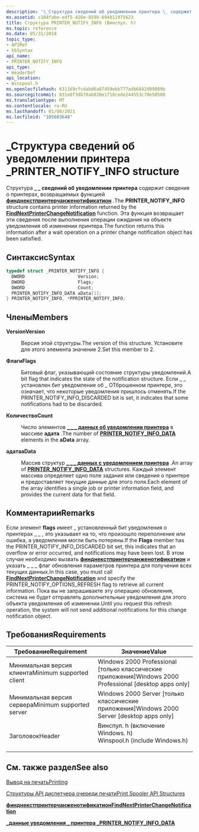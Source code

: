 ```yaml
---
description: '\_Структура сведений об уведомлении принтера \_ содержит сведения о принтерах, возвращаемых функцией финднекстпринтерчанженотификатион. Эта функция возвращает эти сведения после выполнения операции ожидания на объекте уведомления об изменении принтера.'
ms.assetid: c104fabe-edf5-426e-859b-694811975623
title: Структура PRINTER_NOTIFY_INFO (Винспул. h)
ms.topic: reference
ms.date: 05/31/2018
topic_type:
- APIRef
- kbSyntax
api_name:
- PRINTER_NOTIFY_INFO
api_type:
- HeaderDef
api_location:
- Winspool.h
ms.openlocfilehash: 631169cfcdabd6a87459ebb777adb6842d09089b
ms.sourcegitcommit: 831e8f3db78ab820e1710cede244553c70e50500
ms.translationtype: MT
ms.contentlocale: ru-RU
ms.lasthandoff: 01/08/2021
ms.locfileid: "105683648"
---
```

# <a name="printer_notify_info-structure"></a><span data-ttu-id="7d7e2-104">\_Структура сведений об уведомлении принтера \_</span><span class="sxs-lookup"><span data-stu-id="7d7e2-104">PRINTER\_NOTIFY\_INFO structure</span></span>

<span data-ttu-id="7d7e2-105">Структура **\_ \_ сведений об уведомлении принтера** содержит сведения о принтерах, возвращаемых функцией [**финднекстпринтерчанженотификатион**](findnextprinterchangenotification.md) .</span><span class="sxs-lookup"><span data-stu-id="7d7e2-105">The **PRINTER\_NOTIFY\_INFO** structure contains printer information returned by the [**FindNextPrinterChangeNotification**](findnextprinterchangenotification.md) function.</span></span> <span data-ttu-id="7d7e2-106">Эта функция возвращает эти сведения после выполнения операции ожидания на объекте уведомления об изменении принтера.</span><span class="sxs-lookup"><span data-stu-id="7d7e2-106">The function returns this information after a wait operation on a printer change notification object has been satisfied.</span></span>

## <a name="syntax"></a><span data-ttu-id="7d7e2-107">Синтаксис</span><span class="sxs-lookup"><span data-stu-id="7d7e2-107">Syntax</span></span>


```C++
typedef struct _PRINTER_NOTIFY_INFO {
  DWORD                    Version;
  DWORD                    Flags;
  DWORD                    Count;
  PRINTER_NOTIFY_INFO_DATA aData[1];
} PRINTER_NOTIFY_INFO, *PPRINTER_NOTIFY_INFO;
```



## <a name="members"></a><span data-ttu-id="7d7e2-108">Члены</span><span class="sxs-lookup"><span data-stu-id="7d7e2-108">Members</span></span>

<dl> <dt>

<span data-ttu-id="7d7e2-109">**Version**</span><span class="sxs-lookup"><span data-stu-id="7d7e2-109">**Version**</span></span>
</dt> <dd>

<span data-ttu-id="7d7e2-110">Версия этой структуры.</span><span class="sxs-lookup"><span data-stu-id="7d7e2-110">The version of this structure.</span></span> <span data-ttu-id="7d7e2-111">Установите для этого элемента значение 2.</span><span class="sxs-lookup"><span data-stu-id="7d7e2-111">Set this member to 2.</span></span>

</dd> <dt>

<span data-ttu-id="7d7e2-112">**Флаги**</span><span class="sxs-lookup"><span data-stu-id="7d7e2-112">**Flags**</span></span>
</dt> <dd>

<span data-ttu-id="7d7e2-113">Битовый флаг, указывающий состояние структуры уведомлений.</span><span class="sxs-lookup"><span data-stu-id="7d7e2-113">A bit flag that indicates the state of the notification structure.</span></span> <span data-ttu-id="7d7e2-114">Если \_ \_ установлен бит уведомление об \_ ОТброшенном принтере, это означает, что некоторые уведомления пришлось отменять.</span><span class="sxs-lookup"><span data-stu-id="7d7e2-114">If the PRINTER\_NOTIFY\_INFO\_DISCARDED bit is set, it indicates that some notifications had to be discarded.</span></span>

</dd> <dt>

<span data-ttu-id="7d7e2-115">**Количество**</span><span class="sxs-lookup"><span data-stu-id="7d7e2-115">**Count**</span></span>
</dt> <dd>

<span data-ttu-id="7d7e2-116">Число элементов [**\_ \_ \_ данных об уведомлении принтера**](printer-notify-info-data.md) в массиве **адата** .</span><span class="sxs-lookup"><span data-stu-id="7d7e2-116">The number of [**PRINTER\_NOTIFY\_INFO\_DATA**](printer-notify-info-data.md) elements in the **aData** array.</span></span>

</dd> <dt>

<span data-ttu-id="7d7e2-117">**адата**</span><span class="sxs-lookup"><span data-stu-id="7d7e2-117">**aData**</span></span>
</dt> <dd>

<span data-ttu-id="7d7e2-118">Массив структур [**\_ \_ \_ данных с уведомлением принтера**](printer-notify-info-data.md) .</span><span class="sxs-lookup"><span data-stu-id="7d7e2-118">An array of [**PRINTER\_NOTIFY\_INFO\_DATA**](printer-notify-info-data.md) structures.</span></span> <span data-ttu-id="7d7e2-119">Каждый элемент массива определяет одно поле задания или сведения о принтере и предоставляет текущие данные для этого поля.</span><span class="sxs-lookup"><span data-stu-id="7d7e2-119">Each element of the array identifies a single job or printer information field, and provides the current data for that field.</span></span>

</dd> </dl>

## <a name="remarks"></a><span data-ttu-id="7d7e2-120">Комментарии</span><span class="sxs-lookup"><span data-stu-id="7d7e2-120">Remarks</span></span>

<span data-ttu-id="7d7e2-121">Если элемент **flags** имеет \_ установленный бит уведомления о принтерах \_ \_ , это указывает на то, что произошло переполнение или ошибка, а уведомления могли быть потеряны.</span><span class="sxs-lookup"><span data-stu-id="7d7e2-121">If the **Flags** member has the PRINTER\_NOTIFY\_INFO\_DISCARDED bit set, this indicates that an overflow or error occurred, and notifications may have been lost.</span></span> <span data-ttu-id="7d7e2-122">В этом случае необходимо вызвать [**финднекстпринтерчанженотификатион**](findnextprinterchangenotification.md) и указать \_ \_ \_ флаг обновления параметров принтера для получения всех текущих данных.</span><span class="sxs-lookup"><span data-stu-id="7d7e2-122">In this case, you must call [**FindNextPrinterChangeNotification**](findnextprinterchangenotification.md) and specify the PRINTER\_NOTIFY\_OPTIONS\_REFRESH flag to retrieve all current information.</span></span> <span data-ttu-id="7d7e2-123">Пока вы не запрашиваете эту операцию обновления, система не будет отправлять дополнительные уведомления для этого объекта уведомления об изменении.</span><span class="sxs-lookup"><span data-stu-id="7d7e2-123">Until you request this refresh operation, the system will not send additional notifications for this change notification object.</span></span>

## <a name="requirements"></a><span data-ttu-id="7d7e2-124">Требования</span><span class="sxs-lookup"><span data-stu-id="7d7e2-124">Requirements</span></span>



| <span data-ttu-id="7d7e2-125">Требование</span><span class="sxs-lookup"><span data-stu-id="7d7e2-125">Requirement</span></span> | <span data-ttu-id="7d7e2-126">Значение</span><span class="sxs-lookup"><span data-stu-id="7d7e2-126">Value</span></span> |
|-------------------------------------|-----------------------------------------------------------------------------------------------------------|
| <span data-ttu-id="7d7e2-127">Минимальная версия клиента</span><span class="sxs-lookup"><span data-stu-id="7d7e2-127">Minimum supported client</span></span><br/> | <span data-ttu-id="7d7e2-128">Windows 2000 Professional \[только классические приложения\]</span><span class="sxs-lookup"><span data-stu-id="7d7e2-128">Windows 2000 Professional \[desktop apps only\]</span></span><br/>                                                |
| <span data-ttu-id="7d7e2-129">Минимальная версия сервера</span><span class="sxs-lookup"><span data-stu-id="7d7e2-129">Minimum supported server</span></span><br/> | <span data-ttu-id="7d7e2-130">Windows 2000 Server \[только классические приложения\]</span><span class="sxs-lookup"><span data-stu-id="7d7e2-130">Windows 2000 Server \[desktop apps only\]</span></span><br/>                                                      |
| <span data-ttu-id="7d7e2-131">Заголовок</span><span class="sxs-lookup"><span data-stu-id="7d7e2-131">Header</span></span><br/>                   | <dl> <span data-ttu-id="7d7e2-132"><dt>Винспул. h (включение Windows. h)</dt></span><span class="sxs-lookup"><span data-stu-id="7d7e2-132"><dt>Winspool.h (include Windows.h)</dt></span></span> </dl> |



## <a name="see-also"></a><span data-ttu-id="7d7e2-133">См. также раздел</span><span class="sxs-lookup"><span data-stu-id="7d7e2-133">See also</span></span>

<dl> <dt>

[<span data-ttu-id="7d7e2-134">Вывод на печать</span><span class="sxs-lookup"><span data-stu-id="7d7e2-134">Printing</span></span>](printdocs-printing.md)
</dt> <dt>

[<span data-ttu-id="7d7e2-135">Структуры API диспетчера очереди печати</span><span class="sxs-lookup"><span data-stu-id="7d7e2-135">Print Spooler API Structures</span></span>](printing-and-print-spooler-structures.md)
</dt> <dt>

[<span data-ttu-id="7d7e2-136">**финднекстпринтерчанженотификатион**</span><span class="sxs-lookup"><span data-stu-id="7d7e2-136">**FindNextPrinterChangeNotification**</span></span>](findnextprinterchangenotification.md)
</dt> <dt>

[<span data-ttu-id="7d7e2-137">**\_данные уведомления \_ принтера \_**</span><span class="sxs-lookup"><span data-stu-id="7d7e2-137">**PRINTER\_NOTIFY\_INFO\_DATA**</span></span>](printer-notify-info-data.md)
</dt> </dl>

 

 




